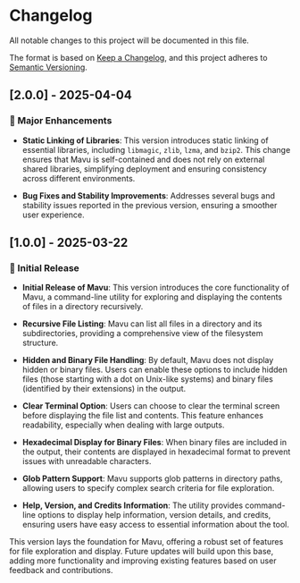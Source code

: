 # Changelog

All notable changes to this project will be documented in this file.

The format is based on [Keep a Changelog](https://keepachangelog.com/en/1.0.0/), and this project adheres to [Semantic Versioning](https://semver.org/spec/v2.0.0.html).

## [2.0.0] - 2025-04-04

### 🚀 Major Enhancements

- **Static Linking of Libraries**: This version introduces static linking of essential libraries, including `libmagic`, `zlib`, `lzma`, and `bzip2`. This change ensures that Mavu is self-contained and does not rely on external shared libraries, simplifying deployment and ensuring consistency across different environments.

- **Bug Fixes and Stability Improvements**: Addresses several bugs and stability issues reported in the previous version, ensuring a smoother user experience.

## [1.0.0] - 2025-03-22

### 🎉 Initial Release

- **Initial Release of Mavu**: This version introduces the core functionality of Mavu, a command-line utility for exploring and displaying the contents of files in a directory recursively.

- **Recursive File Listing**: Mavu can list all files in a directory and its subdirectories, providing a comprehensive view of the filesystem structure.

- **Hidden and Binary File Handling**: By default, Mavu does not display hidden or binary files. Users can enable these options to include hidden files (those starting with a dot on Unix-like systems) and binary files (identified by their extensions) in the output.

- **Clear Terminal Option**: Users can choose to clear the terminal screen before displaying the file list and contents. This feature enhances readability, especially when dealing with large outputs.

- **Hexadecimal Display for Binary Files**: When binary files are included in the output, their contents are displayed in hexadecimal format to prevent issues with unreadable characters.

- **Glob Pattern Support**: Mavu supports glob patterns in directory paths, allowing users to specify complex search criteria for file exploration.

- **Help, Version, and Credits Information**: The utility provides command-line options to display help information, version details, and credits, ensuring users have easy access to essential information about the tool.

This version lays the foundation for Mavu, offering a robust set of features for file exploration and display. Future updates will build upon this base, adding more functionality and improving existing features based on user feedback and contributions.
